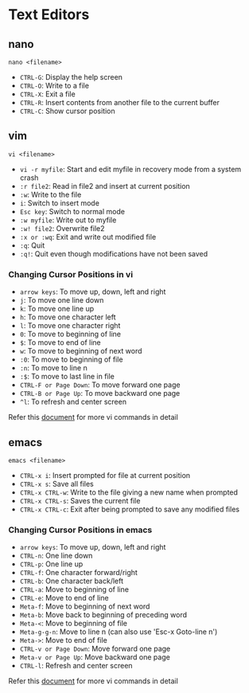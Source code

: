 # Text Editors

## nano

```
nano <filename>
```

* `CTRL-G`: Display the help screen
* `CTRL-O`: Write to a file
* `CTRL-X`: Exit a file
* `CTRL-R`: Insert contents from another file to the current buffer
* `CTRL-C`: Show cursor position

## vim

```
vi <filename>
```

* `vi -r myfile`: Start and edit myfile in recovery mode from a system crash
* `:r file2`: Read in file2 and insert at current position
* `:w`: Write to the file
* `i`: Switch to insert mode
* `Esc key`: Switch to normal mode
* `:w myfile`: Write out to myfile
* `:w! file2`: Overwrite file2
* `:x or :wq`: Exit and write out modified file
* `:q`: Quit
* `:q!`: Quit even though modifications have not been saved

### Changing Cursor Positions in vi

* `arrow keys`: To move up, down, left and right
* `j`: To move one line down
* `k`: To move one line up
* `h`: To move one character left
* `l`: To move one character right
* `0`: To move to beginning of line
* `$`: To move to end of line
* `w`: To move to beginning of next word
* `:0`: To move to beginning of file
* `:n`: To move to line n
* `:$`: To move to last line in file
* `CTRL-F or Page Down`: To move forward one page
* `CTRL-B or Page Up`: To move backward one page
* `^l`: To refresh and center screen

Refer this [document](./commands-for-vi.pdf) for more vi commands in detail

## emacs

```
emacs <filename>
```

* `CTRL-x i`: Insert prompted for file at current position
* `CTRL-x s`: Save all files
* `CTRL-x CTRL-w`: Write to the file giving a new name when prompted
* `CTRL-x CTRL-s`: Saves the current file
* `CTRL-x CTRL-c`: Exit after being prompted to save any modified files

### Changing Cursor Positions in emacs

* `arrow keys`: To move up, down, left and right
* `CTRL-n`: One line down
* `CTRL-p`: One line up
* `CTRL-f`: One character forward/right
* `CTRL-b`: One character back/left
* `CTRL-a`: Move to beginning of line
* `CTRL-e`: Move to end of line
* `Meta-f`: Move to beginning of next word
* `Meta-b`: Move back to beginning of preceding word
* `Meta-<`: Move to beginning of file
* `Meta-g-g-n`: Move to line n (can also use 'Esc-x Goto-line n')
* `Meta->`: Move to end of file
* `CTRL-v or Page Down`: Move forward one page
* `Meta-v or Page Up`: Move backward one page
* `CTRL-l`: Refresh and center screen

Refer this [document](./commands-for-emacs.pdf) for more vi commands in detail
